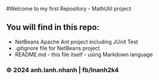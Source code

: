 #Welcome to my first Repository - MathUtil project
## You will find in this repo:

* NetBeans Apache Ant project including JUnit Test
* .gitignore file for NetBeans project
* README.md - this file itself - using Markdown language

### &copy; 2024 anh.lanh.nhanh | fb/lnanh2k4